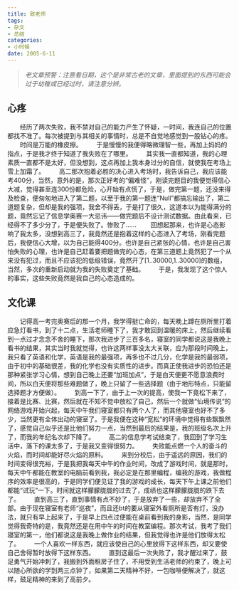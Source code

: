 ```yaml
---
title: 致老师
tags:
- 杂文
- 总结
categories:
- 小时候
date: 2005-6-11
---
```


> *老文章预警：注意看日期，这个是非常古老的文章，里面提到的东西可能会过于幼稚或已经过时，请注意分辨。*

## 心疼

　　经历了两次失败，我不禁对自己的能力产生了怀疑，一时间，我连自己的位置都找不准了。每次被提到与其相关的事情时，总是不自觉地感觉到一股钻心的疼。
　　时间是万能的橡皮擦。
　　于是慢慢的我便得略微理智一些，再加上妈妈的指点，于是我才终于知道了我失败在了哪里。
　　其实我一直都知道，我的心理素质一直都不是太好，但没想到，这点再加上我本身过分的自信，就使我在考场上雪上加霜了。
　　高二那次抱着必胜的决心进入考场时，我告诉自己，我应该能考400分，当然，意外的是，那次正好考的“偏难怪”，刚读完题目的我便觉得信心大减，觉得甚至连300份都危险，心开始有点慌了，于是，做完第一题，还没来得及检查，便匆匆地进入了第二题，以至于我的第一题连“Null”都搞忘输出了，第二道题复杂，但却是我的强项，我舍不得丢，于是打了很久，这道本以为能得满分的题，竟然忘记了信息学奥赛一大忌讳——做完题后不设计测试数据。由此看来，已经得不了多少分了，于是便失败了。惨败了……
　　回想起那来，也许是心态影响了我太多，没想到高三了，我竟然还是抱着这样的心态进入了考场，刚看完题后，我便信心大增，以为自己能得400分。也许是自己紧张的心情，也许是自己害怕失败的心理，也许是自己赶着要把题做完的心态，在第三道题上竟然犯了一个从来没有犯过，而且不应该犯的低级错误，竟然开了[1..30000,1..30000]的数组，当然，多次的重新启动就为我的失败奠定了基础。
　　于是，我发现了这个惊人的事实，这些失败竟然是我自己的心态造成的。

## 文化课

　　记得高一考完奥赛后的那一个月，我学得挺亡命的，每天晚上蹲在厕所里打着应急灯看书，到了十二点，生活老师睡下了，我才敢回到温暖的床上，然后继续看到一点过才念念不舍的睡下，那次我进步了三百多名，寝室的同学都说这是我晚上看书的结果，其实当时我就觉得，也许这两样事没太大关联，应为那段时间晚上，我只看了英语和化学，英语是我的最强项，再多也不过几分，化学是我的最弱项，由于初中的基础很差，我的化学也没有实质性的进步。而真正使我进步的恐怕还是那种紧张学习心情，想到自己晚上还要“加班加点”，于是白天便更不愿意浪费时间，所以白天便将那些难题做了，晚上只留了一些选择题（由于地形特点，只能留选择题才方便做）。
　　到高一下了，由于上一次的提高，使我一下竟松下来了，接着是比赛、比赛，然后就在不知不觉中放松了自己，然后一个就做“仙境传说”的网络游戏开始兴起，每天中午我们寝室都只有两个人了，而其他寝室也好不了多少，当然更有全体出动的寝室了。于是我便在这种“宽松”的环境中觉得有些飘飘然了，感觉自己似乎还是比他们努力一点，当然到最后的结果是，我的班级名次上升了，而我的年纪名次却下降了。
　　高二的信息学考试结束了，我回到了学习生活中，落下的课太多了，于是我又变得很努力。
　　失败能点燃一个人的奋斗的火焰，而时间却能好尽火焰的原料。
　　来到分校后，由于遥远的原因，我们的时间变得很充裕，于是我把我每天中午的作业时间，改成了游戏时间，就是那时，每天中午都能在教室的电脑前看到我，我必定是在那里编程，编我的游戏，我做程序的效率是很高的，于是同学们便见证了我的游戏的成长，每天下午上课之前他们都能“试玩”一下。时间就这样朦朦胧胧的过去了，成绩也这样朦朦胧胧的跌下去了。
　　直到高三了，直到事情有点不妙了，于是放弃了一些，却放弃不了全部。由于现在寝室有老师“巡夜”，而且还bt的要从寝室外看厕所是否有灯，没办法，就只有早上起来了，于是早上四点过便能在桌前看到我的身影，当然，是同学觉得我奇特的是，我竟然还是在用中午的时间在教室编程。那次考试，我考了我们寝室的第一，他们都说这是我晚上做作业的结果，但我觉得也许是他们放得太松了。
　　一个人喜欢一样东西，就应该使自己的心里放得下这样东西，却又要使自己舍得暂时放得下这样东西。
　　直到这最后一次失败了，我才醒过来了，鼓足勇气开始冲刺了，我搬到外面租房子住了，不用受到生活老师的约束了，晚上可以随心所欲的学到两三点钟了，如果第二天精神不好，一包咖啡便解决了，就这样，鼓足精神的来到了高前夕。
　　
